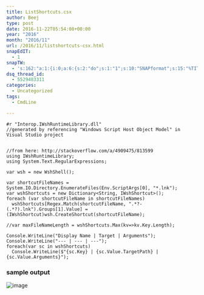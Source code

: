 ```yaml
---
title: ListShortcuts.csx
author: Beej
type: post
date: 2016-11-22T05:54:08+00:00
year: "2016"
month: "2016/11"
url: /2016/11/listshortcuts-csx.html
snapEdIT:
  - 1
snapTW:
  - 's:162:"a:1:{i:0;a:6:{s:2:"do";s:1:"1";s:10:"SNAPformat";s:15:"%TITLE% - %URL%";s:8:"attchImg";s:1:"1";s:9:"isAutoImg";s:1:"A";s:8:"imgToUse";s:0:"";s:4:"doTW";s:1:"1";}}";'
dsq_thread_id:
  - 5529483311
categories:
  - Uncategorized
tags:
  - CmdLine

---
```

    #r "Interop.IWshRuntimeLibrary.dll"
    //generated by referencing "Windows Script Host Object Model" in Visual Studio project
    
    
    //from here: http://stackoverflow.com/a/4909475/813599
    using IWshRuntimeLibrary;
    using System.Text.RegularExpressions;
    
    var wsh = new WshShell();
    
    var shortcutFileNames = System.IO.Directory.EnumerateFiles(Env.ScriptArgs[0], "*.lnk");
    var wshShortcuts = new Dictionary<String, IWshShortcut>();
    foreach (var shortcutFileName in shortcutFileNames)
      wshShortcuts[Regex.Match(shortcutFileName, ".*?- (.*?).lnk").Groups[1].Value] = (IWshShortcut)wsh.CreateShortcut(shortcutFileName);
    
    //var maxFileNameLength = wshShortcuts.Max(kv=>kv.Key.Length);
    
    Console.WriteLine("Display Name | Target | Arguments");
    Console.WriteLine("--- | --- | ---");
    foreach(var sc in wshShortcuts)
      Console.WriteLine($"{sc.Key} | {sc.Value.TargetPath} | {sc.Value.Arguments}");
    

### sample output

![image][1]

 [1]: https://cloud.githubusercontent.com/assets/6301228/20516333/f1d69564-b04a-11e6-96fe-f334306fc5b9.png
